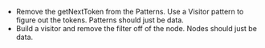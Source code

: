 - Remove the getNextToken from the Patterns. Use a Visitor pattern to figure out the tokens. Patterns should just be data.
- Build a visitor and remove the filter off of the node. Nodes should just be data.
